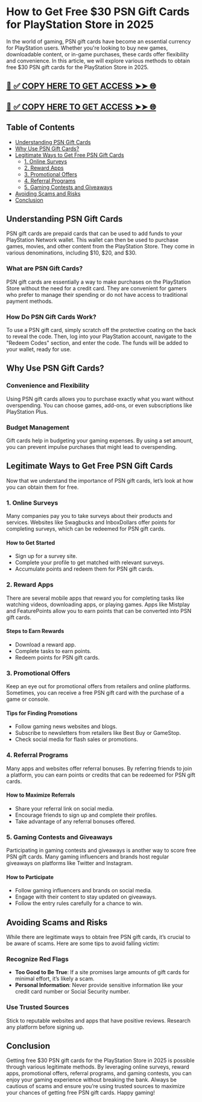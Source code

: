 # How to Get Free $30 PSN Gift Cards for PlayStation Store in 2025

In the world of gaming, PSN gift cards have become an essential currency for PlayStation users. Whether you're looking to buy new games, downloadable content, or in-game purchases, these cards offer flexibility and convenience. In this article, we will explore various methods to obtain free $30 PSN gift cards for the PlayStation Store in 2025. 


[📌 ✅ COPY HERE TO GET ACCESS ➤➤ 🌐](https://todaylink.site/freegiftcard)
--
[📌 ✅ COPY HERE TO GET ACCESS ➤➤ 🌐](https://todaylink.site/freegiftcard)
--


## Table of Contents

- [Understanding PSN Gift Cards](#understanding-psn-gift-cards)
- [Why Use PSN Gift Cards?](#why-use-psn-gift-cards)
- [Legitimate Ways to Get Free PSN Gift Cards](#legitimate-ways-to-get-free-psn-gift-cards)
  - [1. Online Surveys](#1-online-surveys)
  - [2. Reward Apps](#2-reward-apps)
  - [3. Promotional Offers](#3-promotional-offers)
  - [4. Referral Programs](#4-referral-programs)
  - [5. Gaming Contests and Giveaways](#5-gaming-contests-and-giveaways)
- [Avoiding Scams and Risks](#avoiding-scams-and-risks)
- [Conclusion](#conclusion)

## Understanding PSN Gift Cards

PSN gift cards are prepaid cards that can be used to add funds to your PlayStation Network wallet. This wallet can then be used to purchase games, movies, and other content from the PlayStation Store. They come in various denominations, including $10, $20, and $30.

### What are PSN Gift Cards?

PSN gift cards are essentially a way to make purchases on the PlayStation Store without the need for a credit card. They are convenient for gamers who prefer to manage their spending or do not have access to traditional payment methods.

### How Do PSN Gift Cards Work?

To use a PSN gift card, simply scratch off the protective coating on the back to reveal the code. Then, log into your PlayStation account, navigate to the "Redeem Codes" section, and enter the code. The funds will be added to your wallet, ready for use.

## Why Use PSN Gift Cards?

### Convenience and Flexibility

Using PSN gift cards allows you to purchase exactly what you want without overspending. You can choose games, add-ons, or even subscriptions like PlayStation Plus.

### Budget Management

Gift cards help in budgeting your gaming expenses. By using a set amount, you can prevent impulse purchases that might lead to overspending.

## Legitimate Ways to Get Free PSN Gift Cards

Now that we understand the importance of PSN gift cards, let’s look at how you can obtain them for free.

### 1. Online Surveys

Many companies pay you to take surveys about their products and services. Websites like Swagbucks and InboxDollars offer points for completing surveys, which can be redeemed for PSN gift cards.

#### How to Get Started

- Sign up for a survey site.
- Complete your profile to get matched with relevant surveys.
- Accumulate points and redeem them for PSN gift cards.

### 2. Reward Apps

There are several mobile apps that reward you for completing tasks like watching videos, downloading apps, or playing games. Apps like Mistplay and FeaturePoints allow you to earn points that can be converted into PSN gift cards.

#### Steps to Earn Rewards

- Download a reward app.
- Complete tasks to earn points.
- Redeem points for PSN gift cards.

### 3. Promotional Offers

Keep an eye out for promotional offers from retailers and online platforms. Sometimes, you can receive a free PSN gift card with the purchase of a game or console. 

#### Tips for Finding Promotions

- Follow gaming news websites and blogs.
- Subscribe to newsletters from retailers like Best Buy or GameStop.
- Check social media for flash sales or promotions.

### 4. Referral Programs

Many apps and websites offer referral bonuses. By referring friends to join a platform, you can earn points or credits that can be redeemed for PSN gift cards.

#### How to Maximize Referrals

- Share your referral link on social media.
- Encourage friends to sign up and complete their profiles.
- Take advantage of any referral bonuses offered.

### 5. Gaming Contests and Giveaways

Participating in gaming contests and giveaways is another way to score free PSN gift cards. Many gaming influencers and brands host regular giveaways on platforms like Twitter and Instagram.

#### How to Participate

- Follow gaming influencers and brands on social media.
- Engage with their content to stay updated on giveaways.
- Follow the entry rules carefully for a chance to win.

## Avoiding Scams and Risks

While there are legitimate ways to obtain free PSN gift cards, it’s crucial to be aware of scams. Here are some tips to avoid falling victim:

### Recognize Red Flags

- **Too Good to Be True**: If a site promises large amounts of gift cards for minimal effort, it’s likely a scam.
- **Personal Information**: Never provide sensitive information like your credit card number or Social Security number.

### Use Trusted Sources

Stick to reputable websites and apps that have positive reviews. Research any platform before signing up.

## Conclusion

Getting free $30 PSN gift cards for the PlayStation Store in 2025 is possible through various legitimate methods. By leveraging online surveys, reward apps, promotional offers, referral programs, and gaming contests, you can enjoy your gaming experience without breaking the bank. Always be cautious of scams and ensure you’re using trusted sources to maximize your chances of getting free PSN gift cards. Happy gaming!
